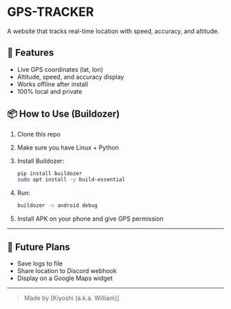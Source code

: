 # GPS-TRACKER

A website that tracks real-time location with speed, accuracy, and altitude.

## 🚀 Features

- Live GPS coordinates (lat, lon)
- Altitude, speed, and accuracy display
- Works offline after install
- 100% local and private

## 📦 How to Use (Buildozer)

1. Clone this repo  
2. Make sure you have Linux + Python  
3. Install Buildozer:

   ```bash
   pip install buildozer
   sudo apt install -y build-essential
   ```

4. Run:

   ```bash
   buildozer -v android debug
   ```

5. Install APK on your phone and give GPS permission

---

## 🤖 Future Plans

- Save logs to file
- Share location to Discord webhook
- Display on a Google Maps widget

---

> Made by [Kiyoshi (a.k.a. William)] 
